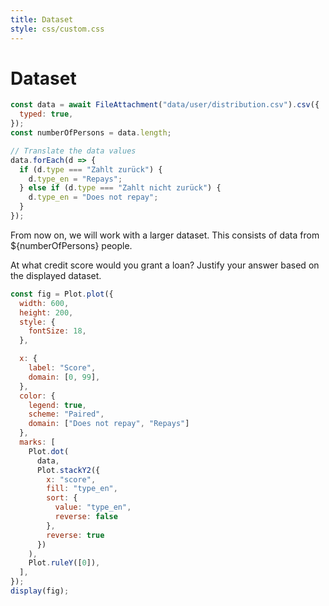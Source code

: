 ```yaml
---
title: Dataset
style: css/custom.css
---
```


# Dataset

```js
const data = await FileAttachment("data/user/distribution.csv").csv({
  typed: true,
});
const numberOfPersons = data.length;

// Translate the data values
data.forEach(d => {
  if (d.type === "Zahlt zurück") {
    d.type_en = "Repays";
  } else if (d.type === "Zahlt nicht zurück") {
    d.type_en = "Does not repay";
  }
});
```

From now on, we will work with a larger dataset. This consists of data from ${numberOfPersons} people.

<div class="tip" label="Task">
At what credit score would you grant a loan? 
Justify your answer based on the displayed dataset.
</div>

```js
const fig = Plot.plot({
  width: 600,
  height: 200,
  style: {
    fontSize: 18,
  },

  x: {
    label: "Score", 
    domain: [0, 99],
  },
  color: {
    legend: true,
    scheme: "Paired",
    domain: ["Does not repay", "Repays"]
  },
  marks: [
    Plot.dot(
      data,
      Plot.stackY2({
        x: "score",
        fill: "type_en",
        sort: {
          value: "type_en", 
          reverse: false 
        },
        reverse: true
      })
    ),
    Plot.ruleY([0]),
  ],
});
display(fig);
